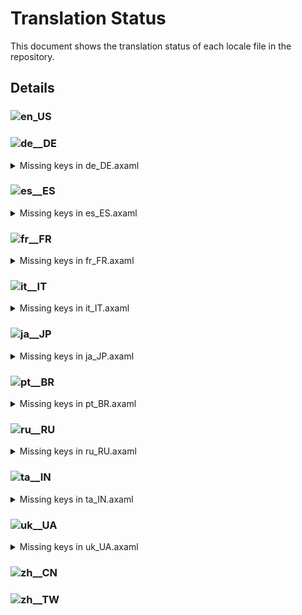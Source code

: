 # Translation Status

This document shows the translation status of each locale file in the repository.

## Details

### ![en_US](https://img.shields.io/badge/en__US-%E2%88%9A-brightgreen)

### ![de__DE](https://img.shields.io/badge/de__DE-99.54%25-yellow)

<details>
<summary>Missing keys in de_DE.axaml</summary>

- Text.CommitMessageTextBox.PasteAndReplaceAll
- Text.Preferences.General.ShowChangesPageByDefault
- Text.WorkingCopy.ClearCommitHistories
- Text.WorkingCopy.ClearCommitHistories.Confirm

</details>

### ![es__ES](https://img.shields.io/badge/es__ES-99.54%25-yellow)

<details>
<summary>Missing keys in es_ES.axaml</summary>

- Text.CommitMessageTextBox.PasteAndReplaceAll
- Text.Preferences.General.ShowChangesPageByDefault
- Text.WorkingCopy.ClearCommitHistories
- Text.WorkingCopy.ClearCommitHistories.Confirm

</details>

### ![fr__FR](https://img.shields.io/badge/fr__FR-79.95%25-yellow)

<details>
<summary>Missing keys in fr_FR.axaml</summary>

- Text.AddToIgnore
- Text.AddToIgnore.Pattern
- Text.AddToIgnore.Storage
- Text.App.Hide
- Text.App.ShowAll
- Text.Askpass.Passphrase
- Text.Avatar.Load
- Text.Bisect
- Text.Bisect.Abort
- Text.Bisect.Bad
- Text.Bisect.Detecting
- Text.Bisect.Good
- Text.Bisect.Skip
- Text.Bisect.WaitingForRange
- Text.BranchCM.ResetToSelectedCommit
- Text.BranchTree.InvalidUpstream
- Text.BranchTree.Remote
- Text.BranchTree.Tracking
- Text.BranchTree.URL
- Text.ChangeSubmoduleUrl
- Text.ChangeSubmoduleUrl.Submodule
- Text.ChangeSubmoduleUrl.URL
- Text.Checkout.RecurseSubmodules
- Text.Checkout.WarnLostCommits
- Text.Checkout.WithFastForward
- Text.Checkout.WithFastForward.Upstream
- Text.CommitCM.CopyAuthor
- Text.CommitCM.CopyCommitMessage
- Text.CommitCM.CopyCommitter
- Text.CommitCM.CopySubject
- Text.CommitCM.InteractiveRebase
- Text.CommitCM.InteractiveRebase.Drop
- Text.CommitCM.InteractiveRebase.Edit
- Text.CommitCM.InteractiveRebase.Fixup
- Text.CommitCM.InteractiveRebase.Manually
- Text.CommitCM.InteractiveRebase.Reword
- Text.CommitCM.InteractiveRebase.Squash
- Text.CommitCM.PushRevision
- Text.CommitCM.Rebase
- Text.CommitCM.Reset
- Text.CommitDetail.Changes.Count
- Text.CommitDetail.Info.Key
- Text.CommitDetail.Info.Signer
- Text.CommitMessageTextBox.PasteAndReplaceAll
- Text.CommitMessageTextBox.SubjectCount
- Text.Configure.CommitMessageTemplate.BuiltinVars
- Text.Configure.CustomAction.Arguments.Tip
- Text.Configure.CustomAction.InputControls
- Text.Configure.CustomAction.InputControls.Edit
- Text.Configure.CustomAction.Scope.Remote
- Text.Configure.CustomAction.Scope.Tag
- Text.Configure.Git.PreferredMergeMode
- Text.Configure.IssueTracker.AddSampleGerritChangeIdCommit
- Text.Configure.IssueTracker.Share
- Text.ConfigureCustomActionControls
- Text.ConfigureCustomActionControls.CheckedValue
- Text.ConfigureCustomActionControls.CheckedValue.Tip
- Text.ConfigureCustomActionControls.Description
- Text.ConfigureCustomActionControls.DefaultValue
- Text.ConfigureCustomActionControls.IsFolder
- Text.ConfigureCustomActionControls.Label
- Text.ConfigureCustomActionControls.Options
- Text.ConfigureCustomActionControls.Options.Tip
- Text.ConfigureCustomActionControls.Type
- Text.ConfirmEmptyCommit.Continue
- Text.ConfirmEmptyCommit.NoLocalChanges
- Text.ConfirmEmptyCommit.StageAllThenCommit
- Text.ConfirmEmptyCommit.WithLocalChanges
- Text.ConfirmRestart.Title
- Text.ConfirmRestart.Message
- Text.CreateBranch.OverwriteExisting
- Text.DeinitSubmodule
- Text.DeinitSubmodule.Force
- Text.DeinitSubmodule.Path
- Text.DeleteMultiTags
- Text.DeleteMultiTags.DeleteFromRemotes
- Text.DeleteMultiTags.Tip
- Text.Diff.Image.Blend
- Text.Diff.Image.SideBySide
- Text.Diff.Image.Swipe
- Text.Diff.New
- Text.Diff.Old
- Text.Diff.Submodule.Deleted
- Text.DirHistories
- Text.Discard.IncludeUntracked
- Text.ExecuteCustomAction.Target
- Text.ExecuteCustomAction.Repository
- Text.GitFlow.FinishWithPush
- Text.GitFlow.FinishWithSquash
- Text.Hotkeys.Global.SwitchWorkspace
- Text.Hotkeys.Global.SwitchTab
- Text.Hotkeys.TextEditor.OpenExternalMergeTool
- Text.InteractiveRebase.ReorderTip
- Text.Launcher.Workspaces
- Text.Launcher.Pages
- Text.Merge.Edit
- Text.MoveSubmodule
- Text.MoveSubmodule.MoveTo
- Text.MoveSubmodule.Submodule
- Text.Preferences.General.EnableCompactFolders
- Text.Preferences.General.ShowChangesPageByDefault
- Text.Preferences.Git.IgnoreCRAtEOLInDiff
- Text.Preferences.Git.UseLibsecret
- Text.Pull.RecurseSubmodules
- Text.Push.New
- Text.Push.Revision
- Text.Push.Revision.Title
- Text.RemoteCM.CustomAction
- Text.Repository.BranchSort
- Text.Repository.BranchSort.ByCommitterDate
- Text.Repository.BranchSort.ByName
- Text.Repository.ClearStashes
- Text.Repository.Dashboard
- Text.Repository.MoreOptions
- Text.Repository.OnlyHighlightCurrentBranchInGraph
- Text.Repository.Search.ByContent
- Text.Repository.Search.ByPath
- Text.Repository.ShowDecoratedCommitsOnly
- Text.Repository.ShowFirstParentOnly
- Text.Repository.ShowFlags
- Text.Repository.ShowLostCommits
- Text.Repository.ShowSubmodulesAsTree
- Text.Repository.UseRelativeTimeInGraph
- Text.Repository.ViewLogs
- Text.Repository.Visit
- Text.ResetWithoutCheckout
- Text.ResetWithoutCheckout.MoveTo
- Text.ResetWithoutCheckout.Target
- Text.SetSubmoduleBranch
- Text.SetSubmoduleBranch.Submodule
- Text.SetSubmoduleBranch.Current
- Text.SetSubmoduleBranch.New
- Text.SetSubmoduleBranch.New.Tip
- Text.Stash.Mode
- Text.StashCM.CopyMessage
- Text.Submodule.Branch
- Text.Submodule.CopyBranch
- Text.Submodule.Deinit
- Text.Submodule.Histories
- Text.Submodule.Move
- Text.Submodule.RelativePath
- Text.Submodule.RelativePath.Placeholder
- Text.Submodule.SetBranch
- Text.Submodule.SetURL
- Text.Submodule.Status
- Text.Submodule.Status.Modified
- Text.Submodule.Status.NotInited
- Text.Submodule.Status.RevisionChanged
- Text.Submodule.Status.Unmerged
- Text.Submodule.Update
- Text.Submodule.URL
- Text.Tag.Tagger
- Text.Tag.Time
- Text.TagCM.Copy.Message
- Text.TagCM.Copy.Name
- Text.TagCM.Copy.Tagger
- Text.TagCM.CopyName
- Text.TagCM.CustomAction
- Text.TagCM.DeleteMultiple
- Text.UpdateSubmodules.UpdateToRemoteTrackingBranch
- Text.ViewLogs
- Text.ViewLogs.Clear
- Text.ViewLogs.CopyLog
- Text.ViewLogs.Delete
- Text.WorkingCopy.AddToGitIgnore.InFolder
- Text.WorkingCopy.ClearCommitHistories
- Text.WorkingCopy.ClearCommitHistories.Confirm
- Text.WorkingCopy.ConfirmCommitWithDetachedHead
- Text.WorkingCopy.ConfirmCommitWithFilter
- Text.WorkingCopy.Conflicts.OpenExternalMergeTool
- Text.WorkingCopy.Conflicts.OpenExternalMergeToolAllConflicts
- Text.WorkingCopy.Conflicts.UseMine
- Text.WorkingCopy.Conflicts.UseTheirs
- Text.WorkingCopy.ResetAuthor

</details>

### ![it__IT](https://img.shields.io/badge/it__IT-99.42%25-yellow)

<details>
<summary>Missing keys in it_IT.axaml</summary>

- Text.CommitMessageTextBox.PasteAndReplaceAll
- Text.Preferences.General.EnableCompactFolders
- Text.Preferences.General.ShowChangesPageByDefault
- Text.WorkingCopy.ClearCommitHistories
- Text.WorkingCopy.ClearCommitHistories.Confirm

</details>

### ![ja__JP](https://img.shields.io/badge/ja__JP-79.95%25-yellow)

<details>
<summary>Missing keys in ja_JP.axaml</summary>

- Text.AddToIgnore
- Text.AddToIgnore.Pattern
- Text.AddToIgnore.Storage
- Text.App.Hide
- Text.App.ShowAll
- Text.Askpass.Passphrase
- Text.Avatar.Load
- Text.Bisect
- Text.Bisect.Abort
- Text.Bisect.Bad
- Text.Bisect.Detecting
- Text.Bisect.Good
- Text.Bisect.Skip
- Text.Bisect.WaitingForRange
- Text.BranchCM.CompareWithCurrent
- Text.BranchCM.ResetToSelectedCommit
- Text.BranchTree.InvalidUpstream
- Text.BranchTree.Remote
- Text.BranchTree.Tracking
- Text.BranchTree.URL
- Text.ChangeSubmoduleUrl
- Text.ChangeSubmoduleUrl.Submodule
- Text.ChangeSubmoduleUrl.URL
- Text.Checkout.RecurseSubmodules
- Text.Checkout.WarnLostCommits
- Text.Checkout.WithFastForward
- Text.Checkout.WithFastForward.Upstream
- Text.CommitCM.CopyAuthor
- Text.CommitCM.CopyCommitMessage
- Text.CommitCM.CopyCommitter
- Text.CommitCM.CopySubject
- Text.CommitCM.InteractiveRebase
- Text.CommitCM.InteractiveRebase.Drop
- Text.CommitCM.InteractiveRebase.Edit
- Text.CommitCM.InteractiveRebase.Fixup
- Text.CommitCM.InteractiveRebase.Manually
- Text.CommitCM.InteractiveRebase.Reword
- Text.CommitCM.InteractiveRebase.Squash
- Text.CommitCM.PushRevision
- Text.CommitCM.Rebase
- Text.CommitCM.Reset
- Text.CommitDetail.Changes.Count
- Text.CommitDetail.Info.Key
- Text.CommitDetail.Info.Signer
- Text.CommitMessageTextBox.PasteAndReplaceAll
- Text.CommitMessageTextBox.SubjectCount
- Text.Configure.CommitMessageTemplate.BuiltinVars
- Text.Configure.CustomAction.Arguments.Tip
- Text.Configure.CustomAction.InputControls
- Text.Configure.CustomAction.InputControls.Edit
- Text.Configure.CustomAction.Scope.Remote
- Text.Configure.CustomAction.Scope.Tag
- Text.Configure.Git.PreferredMergeMode
- Text.Configure.IssueTracker.AddSampleGerritChangeIdCommit
- Text.Configure.IssueTracker.Share
- Text.ConfigureCustomActionControls
- Text.ConfigureCustomActionControls.CheckedValue
- Text.ConfigureCustomActionControls.CheckedValue.Tip
- Text.ConfigureCustomActionControls.Description
- Text.ConfigureCustomActionControls.DefaultValue
- Text.ConfigureCustomActionControls.IsFolder
- Text.ConfigureCustomActionControls.Label
- Text.ConfigureCustomActionControls.Options
- Text.ConfigureCustomActionControls.Options.Tip
- Text.ConfigureCustomActionControls.Type
- Text.ConfirmEmptyCommit.Continue
- Text.ConfirmEmptyCommit.NoLocalChanges
- Text.ConfirmEmptyCommit.StageAllThenCommit
- Text.ConfirmEmptyCommit.WithLocalChanges
- Text.ConfirmRestart.Title
- Text.ConfirmRestart.Message
- Text.CreateBranch.OverwriteExisting
- Text.DeinitSubmodule
- Text.DeinitSubmodule.Force
- Text.DeinitSubmodule.Path
- Text.DeleteMultiTags
- Text.DeleteMultiTags.DeleteFromRemotes
- Text.DeleteMultiTags.Tip
- Text.Diff.Image.Blend
- Text.Diff.Image.SideBySide
- Text.Diff.Image.Swipe
- Text.Diff.New
- Text.Diff.Old
- Text.Diff.Submodule.Deleted
- Text.DirHistories
- Text.Discard.IncludeUntracked
- Text.ExecuteCustomAction.Target
- Text.ExecuteCustomAction.Repository
- Text.GitFlow.FinishWithPush
- Text.GitFlow.FinishWithSquash
- Text.Hotkeys.Global.SwitchWorkspace
- Text.Hotkeys.Global.SwitchTab
- Text.Hotkeys.TextEditor.OpenExternalMergeTool
- Text.InteractiveRebase.ReorderTip
- Text.Launcher.Workspaces
- Text.Launcher.Pages
- Text.Merge.Edit
- Text.MoveSubmodule
- Text.MoveSubmodule.MoveTo
- Text.MoveSubmodule.Submodule
- Text.Preferences.General.EnableCompactFolders
- Text.Preferences.General.ShowChangesPageByDefault
- Text.Preferences.Git.IgnoreCRAtEOLInDiff
- Text.Preferences.Git.UseLibsecret
- Text.Pull.RecurseSubmodules
- Text.Push.New
- Text.Push.Revision
- Text.Push.Revision.Title
- Text.RemoteCM.CustomAction
- Text.Repository.BranchSort
- Text.Repository.BranchSort.ByCommitterDate
- Text.Repository.BranchSort.ByName
- Text.Repository.ClearStashes
- Text.Repository.Dashboard
- Text.Repository.FilterCommits
- Text.Repository.MoreOptions
- Text.Repository.OnlyHighlightCurrentBranchInGraph
- Text.Repository.Search.ByContent
- Text.Repository.Search.ByPath
- Text.Repository.ShowDecoratedCommitsOnly
- Text.Repository.ShowFirstParentOnly
- Text.Repository.ShowFlags
- Text.Repository.ShowLostCommits
- Text.Repository.ShowSubmodulesAsTree
- Text.Repository.UseRelativeTimeInGraph
- Text.Repository.ViewLogs
- Text.Repository.Visit
- Text.ResetWithoutCheckout
- Text.ResetWithoutCheckout.MoveTo
- Text.ResetWithoutCheckout.Target
- Text.SetSubmoduleBranch
- Text.SetSubmoduleBranch.Submodule
- Text.SetSubmoduleBranch.Current
- Text.SetSubmoduleBranch.New
- Text.SetSubmoduleBranch.New.Tip
- Text.Stash.Mode
- Text.StashCM.CopyMessage
- Text.Submodule.Branch
- Text.Submodule.CopyBranch
- Text.Submodule.Deinit
- Text.Submodule.Histories
- Text.Submodule.Move
- Text.Submodule.SetBranch
- Text.Submodule.SetURL
- Text.Submodule.Status
- Text.Submodule.Status.Modified
- Text.Submodule.Status.NotInited
- Text.Submodule.Status.RevisionChanged
- Text.Submodule.Status.Unmerged
- Text.Submodule.Update
- Text.Submodule.URL
- Text.Tag.Tagger
- Text.Tag.Time
- Text.TagCM.Copy.Message
- Text.TagCM.Copy.Name
- Text.TagCM.Copy.Tagger
- Text.TagCM.CopyName
- Text.TagCM.CustomAction
- Text.TagCM.DeleteMultiple
- Text.UpdateSubmodules.UpdateToRemoteTrackingBranch
- Text.ViewLogs
- Text.ViewLogs.Clear
- Text.ViewLogs.CopyLog
- Text.ViewLogs.Delete
- Text.WorkingCopy.AddToGitIgnore.InFolder
- Text.WorkingCopy.ClearCommitHistories
- Text.WorkingCopy.ClearCommitHistories.Confirm
- Text.WorkingCopy.ConfirmCommitWithDetachedHead
- Text.WorkingCopy.ConfirmCommitWithFilter
- Text.WorkingCopy.Conflicts.OpenExternalMergeTool
- Text.WorkingCopy.Conflicts.OpenExternalMergeToolAllConflicts
- Text.WorkingCopy.Conflicts.UseMine
- Text.WorkingCopy.Conflicts.UseTheirs
- Text.WorkingCopy.ResetAuthor

</details>

### ![pt__BR](https://img.shields.io/badge/pt__BR-73.39%25-red)

<details>
<summary>Missing keys in pt_BR.axaml</summary>

- Text.AddToIgnore
- Text.AddToIgnore.Pattern
- Text.AddToIgnore.Storage
- Text.AIAssistant.Regen
- Text.AIAssistant.Use
- Text.App.Hide
- Text.App.ShowAll
- Text.ApplyStash
- Text.ApplyStash.DropAfterApply
- Text.ApplyStash.RestoreIndex
- Text.ApplyStash.Stash
- Text.Askpass.Passphrase
- Text.Avatar.Load
- Text.Bisect
- Text.Bisect.Abort
- Text.Bisect.Bad
- Text.Bisect.Detecting
- Text.Bisect.Good
- Text.Bisect.Skip
- Text.Bisect.WaitingForRange
- Text.BranchCM.CustomAction
- Text.BranchCM.MergeMultiBranches
- Text.BranchCM.ResetToSelectedCommit
- Text.BranchTree.InvalidUpstream
- Text.BranchTree.Remote
- Text.BranchTree.Tracking
- Text.BranchTree.URL
- Text.ChangeSubmoduleUrl
- Text.ChangeSubmoduleUrl.Submodule
- Text.ChangeSubmoduleUrl.URL
- Text.Checkout.RecurseSubmodules
- Text.Checkout.WarnLostCommits
- Text.Checkout.WithFastForward
- Text.Checkout.WithFastForward.Upstream
- Text.Clone.RecurseSubmodules
- Text.CommitCM.CopyAuthor
- Text.CommitCM.CopyCommitMessage
- Text.CommitCM.CopyCommitter
- Text.CommitCM.CopySubject
- Text.CommitCM.InteractiveRebase
- Text.CommitCM.InteractiveRebase.Drop
- Text.CommitCM.InteractiveRebase.Edit
- Text.CommitCM.InteractiveRebase.Fixup
- Text.CommitCM.InteractiveRebase.Manually
- Text.CommitCM.InteractiveRebase.Reword
- Text.CommitCM.InteractiveRebase.Squash
- Text.CommitCM.Merge
- Text.CommitCM.MergeMultiple
- Text.CommitCM.PushRevision
- Text.CommitCM.Rebase
- Text.CommitCM.Reset
- Text.CommitDetail.Changes.Count
- Text.CommitDetail.Files.Search
- Text.CommitDetail.Info.Children
- Text.CommitDetail.Info.Key
- Text.CommitDetail.Info.Signer
- Text.CommitMessageTextBox.PasteAndReplaceAll
- Text.CommitMessageTextBox.SubjectCount
- Text.Configure.CommitMessageTemplate.BuiltinVars
- Text.Configure.CustomAction.Arguments.Tip
- Text.Configure.CustomAction.InputControls
- Text.Configure.CustomAction.InputControls.Edit
- Text.Configure.CustomAction.Scope.Branch
- Text.Configure.CustomAction.Scope.Remote
- Text.Configure.CustomAction.Scope.Tag
- Text.Configure.CustomAction.WaitForExit
- Text.Configure.Git.PreferredMergeMode
- Text.Configure.IssueTracker.AddSampleGerritChangeIdCommit
- Text.Configure.IssueTracker.AddSampleGiteeIssue
- Text.Configure.IssueTracker.AddSampleGiteePullRequest
- Text.Configure.IssueTracker.Share
- Text.ConfigureCustomActionControls
- Text.ConfigureCustomActionControls.CheckedValue
- Text.ConfigureCustomActionControls.CheckedValue.Tip
- Text.ConfigureCustomActionControls.Description
- Text.ConfigureCustomActionControls.DefaultValue
- Text.ConfigureCustomActionControls.IsFolder
- Text.ConfigureCustomActionControls.Label
- Text.ConfigureCustomActionControls.Options
- Text.ConfigureCustomActionControls.Options.Tip
- Text.ConfigureCustomActionControls.Type
- Text.ConfirmEmptyCommit.Continue
- Text.ConfirmEmptyCommit.NoLocalChanges
- Text.ConfirmEmptyCommit.StageAllThenCommit
- Text.ConfirmEmptyCommit.WithLocalChanges
- Text.ConfirmRestart.Title
- Text.ConfirmRestart.Message
- Text.CopyFullPath
- Text.CreateBranch.OverwriteExisting
- Text.DeinitSubmodule
- Text.DeinitSubmodule.Force
- Text.DeinitSubmodule.Path
- Text.DeleteMultiTags
- Text.DeleteMultiTags.DeleteFromRemotes
- Text.DeleteMultiTags.Tip
- Text.DeleteRepositoryNode.Path
- Text.DeleteRepositoryNode.TipForGroup
- Text.DeleteRepositoryNode.TipForRepository
- Text.Diff.First
- Text.Diff.Image.Blend
- Text.Diff.Image.SideBySide
- Text.Diff.Image.Swipe
- Text.Diff.Last
- Text.Diff.New
- Text.Diff.Old
- Text.Diff.Submodule.Deleted
- Text.DirHistories
- Text.Discard.IncludeUntracked
- Text.ExecuteCustomAction.Target
- Text.ExecuteCustomAction.Repository
- Text.Fetch.Force
- Text.FileCM.ResolveUsing
- Text.GitFlow.FinishWithPush
- Text.GitFlow.FinishWithSquash
- Text.Hotkeys.Global.Clone
- Text.Hotkeys.Global.SwitchWorkspace
- Text.Hotkeys.Global.SwitchTab
- Text.Hotkeys.TextEditor.OpenExternalMergeTool
- Text.InProgress.CherryPick.Head
- Text.InProgress.Merge.Operating
- Text.InProgress.Rebase.StoppedAt
- Text.InProgress.Revert.Head
- Text.InteractiveRebase.ReorderTip
- Text.Launcher.Workspaces
- Text.Launcher.Pages
- Text.Merge.Edit
- Text.Merge.Source
- Text.MergeMultiple
- Text.MergeMultiple.CommitChanges
- Text.MergeMultiple.Strategy
- Text.MergeMultiple.Targets
- Text.MoveSubmodule
- Text.MoveSubmodule.MoveTo
- Text.MoveSubmodule.Submodule
- Text.Preferences.AI.Streaming
- Text.Preferences.Appearance.EditorTabWidth
- Text.Preferences.General.DateFormat
- Text.Preferences.General.EnableCompactFolders
- Text.Preferences.General.ShowChangesPageByDefault
- Text.Preferences.General.ShowChildren
- Text.Preferences.General.ShowTagsInGraph
- Text.Preferences.Git.IgnoreCRAtEOLInDiff
- Text.Preferences.Git.SSLVerify
- Text.Preferences.Git.UseLibsecret
- Text.Pull.RecurseSubmodules
- Text.Push.New
- Text.Push.Revision
- Text.Push.Revision.Title
- Text.RemoteCM.CustomAction
- Text.Repository.BranchSort
- Text.Repository.BranchSort.ByCommitterDate
- Text.Repository.BranchSort.ByName
- Text.Repository.ClearStashes
- Text.Repository.Dashboard
- Text.Repository.FilterCommits
- Text.Repository.HistoriesLayout
- Text.Repository.HistoriesLayout.Horizontal
- Text.Repository.HistoriesLayout.Vertical
- Text.Repository.HistoriesOrder
- Text.Repository.MoreOptions
- Text.Repository.Notifications.Clear
- Text.Repository.OnlyHighlightCurrentBranchInGraph
- Text.Repository.Search.ByContent
- Text.Repository.Search.ByPath
- Text.Repository.ShowDecoratedCommitsOnly
- Text.Repository.ShowFirstParentOnly
- Text.Repository.ShowFlags
- Text.Repository.ShowLostCommits
- Text.Repository.ShowSubmodulesAsTree
- Text.Repository.Skip
- Text.Repository.Tags.OrderByCreatorDate
- Text.Repository.Tags.OrderByName
- Text.Repository.Tags.Sort
- Text.Repository.UseRelativeTimeInGraph
- Text.Repository.ViewLogs
- Text.Repository.Visit
- Text.ResetWithoutCheckout
- Text.ResetWithoutCheckout.MoveTo
- Text.ResetWithoutCheckout.Target
- Text.SetSubmoduleBranch
- Text.SetSubmoduleBranch.Submodule
- Text.SetSubmoduleBranch.Current
- Text.SetSubmoduleBranch.New
- Text.SetSubmoduleBranch.New.Tip
- Text.SetUpstream
- Text.SetUpstream.Local
- Text.SetUpstream.Unset
- Text.SetUpstream.Upstream
- Text.SHALinkCM.NavigateTo
- Text.Stash.Mode
- Text.StashCM.CopyMessage
- Text.StashCM.SaveAsPatch
- Text.Submodule.Branch
- Text.Submodule.CopyBranch
- Text.Submodule.Deinit
- Text.Submodule.Histories
- Text.Submodule.Move
- Text.Submodule.SetBranch
- Text.Submodule.SetURL
- Text.Submodule.Status
- Text.Submodule.Status.Modified
- Text.Submodule.Status.NotInited
- Text.Submodule.Status.RevisionChanged
- Text.Submodule.Status.Unmerged
- Text.Submodule.Update
- Text.Submodule.URL
- Text.Tag.Tagger
- Text.Tag.Time
- Text.TagCM.Copy.Message
- Text.TagCM.Copy.Name
- Text.TagCM.Copy.Tagger
- Text.TagCM.CopyName
- Text.TagCM.CustomAction
- Text.TagCM.DeleteMultiple
- Text.UpdateSubmodules.UpdateToRemoteTrackingBranch
- Text.ViewLogs
- Text.ViewLogs.Clear
- Text.ViewLogs.CopyLog
- Text.ViewLogs.Delete
- Text.WorkingCopy.AddToGitIgnore.InFolder
- Text.WorkingCopy.ClearCommitHistories
- Text.WorkingCopy.ClearCommitHistories.Confirm
- Text.WorkingCopy.CommitToEdit
- Text.WorkingCopy.ConfirmCommitWithDetachedHead
- Text.WorkingCopy.ConfirmCommitWithFilter
- Text.WorkingCopy.Conflicts.OpenExternalMergeTool
- Text.WorkingCopy.Conflicts.OpenExternalMergeToolAllConflicts
- Text.WorkingCopy.Conflicts.UseMine
- Text.WorkingCopy.Conflicts.UseTheirs
- Text.WorkingCopy.ResetAuthor
- Text.WorkingCopy.SignOff

</details>

### ![ru__RU](https://img.shields.io/badge/ru__RU-99.88%25-yellow)

<details>
<summary>Missing keys in ru_RU.axaml</summary>

- Text.CommitMessageTextBox.PasteAndReplaceAll

</details>

### ![ta__IN](https://img.shields.io/badge/ta__IN-80.07%25-yellow)

<details>
<summary>Missing keys in ta_IN.axaml</summary>

- Text.AddToIgnore
- Text.AddToIgnore.Pattern
- Text.AddToIgnore.Storage
- Text.App.Hide
- Text.App.ShowAll
- Text.Askpass.Passphrase
- Text.Avatar.Load
- Text.Bisect
- Text.Bisect.Abort
- Text.Bisect.Bad
- Text.Bisect.Detecting
- Text.Bisect.Good
- Text.Bisect.Skip
- Text.Bisect.WaitingForRange
- Text.BranchCM.CompareWithCurrent
- Text.BranchCM.ResetToSelectedCommit
- Text.BranchTree.InvalidUpstream
- Text.BranchTree.Remote
- Text.BranchTree.Tracking
- Text.BranchTree.URL
- Text.ChangeSubmoduleUrl
- Text.ChangeSubmoduleUrl.Submodule
- Text.ChangeSubmoduleUrl.URL
- Text.Checkout.RecurseSubmodules
- Text.Checkout.WarnLostCommits
- Text.Checkout.WithFastForward
- Text.Checkout.WithFastForward.Upstream
- Text.CommitCM.CopyAuthor
- Text.CommitCM.CopyCommitMessage
- Text.CommitCM.CopyCommitter
- Text.CommitCM.CopySubject
- Text.CommitCM.InteractiveRebase
- Text.CommitCM.InteractiveRebase.Drop
- Text.CommitCM.InteractiveRebase.Edit
- Text.CommitCM.InteractiveRebase.Fixup
- Text.CommitCM.InteractiveRebase.Manually
- Text.CommitCM.InteractiveRebase.Reword
- Text.CommitCM.InteractiveRebase.Squash
- Text.CommitCM.PushRevision
- Text.CommitCM.Rebase
- Text.CommitCM.Reset
- Text.CommitDetail.Changes.Count
- Text.CommitDetail.Info.Key
- Text.CommitDetail.Info.Signer
- Text.CommitMessageTextBox.PasteAndReplaceAll
- Text.CommitMessageTextBox.SubjectCount
- Text.Configure.CommitMessageTemplate.BuiltinVars
- Text.Configure.CustomAction.Arguments.Tip
- Text.Configure.CustomAction.InputControls
- Text.Configure.CustomAction.InputControls.Edit
- Text.Configure.CustomAction.Scope.Remote
- Text.Configure.CustomAction.Scope.Tag
- Text.Configure.Git.PreferredMergeMode
- Text.Configure.IssueTracker.AddSampleGerritChangeIdCommit
- Text.Configure.IssueTracker.Share
- Text.ConfigureCustomActionControls
- Text.ConfigureCustomActionControls.CheckedValue
- Text.ConfigureCustomActionControls.CheckedValue.Tip
- Text.ConfigureCustomActionControls.Description
- Text.ConfigureCustomActionControls.DefaultValue
- Text.ConfigureCustomActionControls.IsFolder
- Text.ConfigureCustomActionControls.Label
- Text.ConfigureCustomActionControls.Options
- Text.ConfigureCustomActionControls.Options.Tip
- Text.ConfigureCustomActionControls.Type
- Text.ConfirmEmptyCommit.Continue
- Text.ConfirmEmptyCommit.NoLocalChanges
- Text.ConfirmEmptyCommit.StageAllThenCommit
- Text.ConfirmEmptyCommit.WithLocalChanges
- Text.ConfirmRestart.Title
- Text.ConfirmRestart.Message
- Text.CreateBranch.OverwriteExisting
- Text.DeinitSubmodule
- Text.DeinitSubmodule.Force
- Text.DeinitSubmodule.Path
- Text.DeleteMultiTags
- Text.DeleteMultiTags.DeleteFromRemotes
- Text.DeleteMultiTags.Tip
- Text.Diff.Image.Blend
- Text.Diff.Image.SideBySide
- Text.Diff.Image.Swipe
- Text.Diff.New
- Text.Diff.Old
- Text.Diff.Submodule.Deleted
- Text.DirHistories
- Text.Discard.IncludeUntracked
- Text.ExecuteCustomAction.Target
- Text.ExecuteCustomAction.Repository
- Text.GitFlow.FinishWithPush
- Text.GitFlow.FinishWithSquash
- Text.Hotkeys.Global.SwitchWorkspace
- Text.Hotkeys.Global.SwitchTab
- Text.Hotkeys.TextEditor.OpenExternalMergeTool
- Text.InteractiveRebase.ReorderTip
- Text.Launcher.Workspaces
- Text.Launcher.Pages
- Text.Merge.Edit
- Text.MoveSubmodule
- Text.MoveSubmodule.MoveTo
- Text.MoveSubmodule.Submodule
- Text.Preferences.General.EnableCompactFolders
- Text.Preferences.General.ShowChangesPageByDefault
- Text.Preferences.Git.IgnoreCRAtEOLInDiff
- Text.Preferences.Git.UseLibsecret
- Text.Pull.RecurseSubmodules
- Text.Push.New
- Text.Push.Revision
- Text.Push.Revision.Title
- Text.RemoteCM.CustomAction
- Text.Repository.BranchSort
- Text.Repository.BranchSort.ByCommitterDate
- Text.Repository.BranchSort.ByName
- Text.Repository.ClearStashes
- Text.Repository.Dashboard
- Text.Repository.MoreOptions
- Text.Repository.OnlyHighlightCurrentBranchInGraph
- Text.Repository.Search.ByContent
- Text.Repository.Search.ByPath
- Text.Repository.ShowDecoratedCommitsOnly
- Text.Repository.ShowFirstParentOnly
- Text.Repository.ShowFlags
- Text.Repository.ShowLostCommits
- Text.Repository.ShowSubmodulesAsTree
- Text.Repository.UseRelativeTimeInGraph
- Text.Repository.ViewLogs
- Text.Repository.Visit
- Text.ResetWithoutCheckout
- Text.ResetWithoutCheckout.MoveTo
- Text.ResetWithoutCheckout.Target
- Text.SetSubmoduleBranch
- Text.SetSubmoduleBranch.Submodule
- Text.SetSubmoduleBranch.Current
- Text.SetSubmoduleBranch.New
- Text.SetSubmoduleBranch.New.Tip
- Text.Stash.Mode
- Text.StashCM.CopyMessage
- Text.Submodule.Branch
- Text.Submodule.CopyBranch
- Text.Submodule.Deinit
- Text.Submodule.Histories
- Text.Submodule.Move
- Text.Submodule.SetBranch
- Text.Submodule.SetURL
- Text.Submodule.Status
- Text.Submodule.Status.Modified
- Text.Submodule.Status.NotInited
- Text.Submodule.Status.RevisionChanged
- Text.Submodule.Status.Unmerged
- Text.Submodule.Update
- Text.Submodule.URL
- Text.Tag.Tagger
- Text.Tag.Time
- Text.TagCM.Copy.Message
- Text.TagCM.Copy.Name
- Text.TagCM.Copy.Tagger
- Text.TagCM.CopyName
- Text.TagCM.CustomAction
- Text.TagCM.DeleteMultiple
- Text.UpdateSubmodules.Target
- Text.UpdateSubmodules.UpdateToRemoteTrackingBranch
- Text.ViewLogs
- Text.ViewLogs.Clear
- Text.ViewLogs.CopyLog
- Text.ViewLogs.Delete
- Text.WorkingCopy.AddToGitIgnore.InFolder
- Text.WorkingCopy.ClearCommitHistories
- Text.WorkingCopy.ClearCommitHistories.Confirm
- Text.WorkingCopy.ConfirmCommitWithDetachedHead
- Text.WorkingCopy.Conflicts.OpenExternalMergeTool
- Text.WorkingCopy.Conflicts.OpenExternalMergeToolAllConflicts
- Text.WorkingCopy.Conflicts.UseMine
- Text.WorkingCopy.Conflicts.UseTheirs
- Text.WorkingCopy.ResetAuthor

</details>

### ![uk__UA](https://img.shields.io/badge/uk__UA-81.22%25-yellow)

<details>
<summary>Missing keys in uk_UA.axaml</summary>

- Text.AddToIgnore
- Text.AddToIgnore.Pattern
- Text.AddToIgnore.Storage
- Text.App.Hide
- Text.App.ShowAll
- Text.Askpass.Passphrase
- Text.Avatar.Load
- Text.Bisect
- Text.Bisect.Abort
- Text.Bisect.Bad
- Text.Bisect.Detecting
- Text.Bisect.Good
- Text.Bisect.Skip
- Text.Bisect.WaitingForRange
- Text.BranchCM.ResetToSelectedCommit
- Text.BranchTree.InvalidUpstream
- Text.BranchTree.Remote
- Text.BranchTree.Tracking
- Text.BranchTree.URL
- Text.ChangeSubmoduleUrl
- Text.ChangeSubmoduleUrl.Submodule
- Text.ChangeSubmoduleUrl.URL
- Text.Checkout.RecurseSubmodules
- Text.Checkout.WarnLostCommits
- Text.Checkout.WithFastForward
- Text.Checkout.WithFastForward.Upstream
- Text.CommitCM.CopyAuthor
- Text.CommitCM.CopyCommitMessage
- Text.CommitCM.CopyCommitter
- Text.CommitCM.CopySubject
- Text.CommitCM.InteractiveRebase
- Text.CommitCM.InteractiveRebase.Drop
- Text.CommitCM.InteractiveRebase.Edit
- Text.CommitCM.InteractiveRebase.Fixup
- Text.CommitCM.InteractiveRebase.Manually
- Text.CommitCM.InteractiveRebase.Reword
- Text.CommitCM.InteractiveRebase.Squash
- Text.CommitCM.PushRevision
- Text.CommitCM.Rebase
- Text.CommitCM.Reset
- Text.CommitDetail.Changes.Count
- Text.CommitDetail.Info.Key
- Text.CommitDetail.Info.Signer
- Text.CommitMessageTextBox.PasteAndReplaceAll
- Text.CommitMessageTextBox.SubjectCount
- Text.Configure.CommitMessageTemplate.BuiltinVars
- Text.Configure.CustomAction.Arguments.Tip
- Text.Configure.CustomAction.InputControls
- Text.Configure.CustomAction.InputControls.Edit
- Text.Configure.CustomAction.Scope.Remote
- Text.Configure.CustomAction.Scope.Tag
- Text.Configure.IssueTracker.AddSampleGerritChangeIdCommit
- Text.Configure.IssueTracker.Share
- Text.ConfigureCustomActionControls
- Text.ConfigureCustomActionControls.CheckedValue
- Text.ConfigureCustomActionControls.CheckedValue.Tip
- Text.ConfigureCustomActionControls.Description
- Text.ConfigureCustomActionControls.DefaultValue
- Text.ConfigureCustomActionControls.IsFolder
- Text.ConfigureCustomActionControls.Label
- Text.ConfigureCustomActionControls.Options
- Text.ConfigureCustomActionControls.Options.Tip
- Text.ConfigureCustomActionControls.Type
- Text.ConfigureWorkspace.Name
- Text.ConfirmRestart.Title
- Text.ConfirmRestart.Message
- Text.CreateBranch.OverwriteExisting
- Text.DeinitSubmodule
- Text.DeinitSubmodule.Force
- Text.DeinitSubmodule.Path
- Text.DeleteMultiTags
- Text.DeleteMultiTags.DeleteFromRemotes
- Text.DeleteMultiTags.Tip
- Text.Diff.Image.Blend
- Text.Diff.Image.SideBySide
- Text.Diff.Image.Swipe
- Text.Diff.New
- Text.Diff.Old
- Text.Diff.Submodule.Deleted
- Text.DirHistories
- Text.Discard.IncludeUntracked
- Text.ExecuteCustomAction.Target
- Text.ExecuteCustomAction.Repository
- Text.GitFlow.FinishWithPush
- Text.GitFlow.FinishWithSquash
- Text.Hotkeys.Global.SwitchWorkspace
- Text.Hotkeys.Global.SwitchTab
- Text.Hotkeys.TextEditor.OpenExternalMergeTool
- Text.InteractiveRebase.ReorderTip
- Text.Launcher.Workspaces
- Text.Launcher.Pages
- Text.Merge.Edit
- Text.MoveSubmodule
- Text.MoveSubmodule.MoveTo
- Text.MoveSubmodule.Submodule
- Text.Preferences.General.EnableCompactFolders
- Text.Preferences.General.ShowChangesPageByDefault
- Text.Preferences.Git.IgnoreCRAtEOLInDiff
- Text.Preferences.Git.UseLibsecret
- Text.Pull.RecurseSubmodules
- Text.Push.New
- Text.Push.Revision
- Text.Push.Revision.Title
- Text.RemoteCM.CustomAction
- Text.Repository.BranchSort
- Text.Repository.BranchSort.ByCommitterDate
- Text.Repository.BranchSort.ByName
- Text.Repository.ClearStashes
- Text.Repository.Dashboard
- Text.Repository.MoreOptions
- Text.Repository.OnlyHighlightCurrentBranchInGraph
- Text.Repository.Search.ByContent
- Text.Repository.Search.ByPath
- Text.Repository.ShowDecoratedCommitsOnly
- Text.Repository.ShowFirstParentOnly
- Text.Repository.ShowFlags
- Text.Repository.ShowLostCommits
- Text.Repository.ShowSubmodulesAsTree
- Text.Repository.UseRelativeTimeInGraph
- Text.Repository.ViewLogs
- Text.Repository.Visit
- Text.ResetWithoutCheckout
- Text.ResetWithoutCheckout.MoveTo
- Text.ResetWithoutCheckout.Target
- Text.SetSubmoduleBranch
- Text.SetSubmoduleBranch.Submodule
- Text.SetSubmoduleBranch.Current
- Text.SetSubmoduleBranch.New
- Text.SetSubmoduleBranch.New.Tip
- Text.Stash.Mode
- Text.StashCM.CopyMessage
- Text.Submodule.Branch
- Text.Submodule.CopyBranch
- Text.Submodule.Deinit
- Text.Submodule.Histories
- Text.Submodule.Move
- Text.Submodule.SetBranch
- Text.Submodule.SetURL
- Text.Submodule.Status
- Text.Submodule.Status.Modified
- Text.Submodule.Status.NotInited
- Text.Submodule.Status.RevisionChanged
- Text.Submodule.Status.Unmerged
- Text.Submodule.Update
- Text.Submodule.URL
- Text.Tag.Tagger
- Text.Tag.Time
- Text.TagCM.Copy.Message
- Text.TagCM.Copy.Name
- Text.TagCM.Copy.Tagger
- Text.TagCM.CopyName
- Text.TagCM.CustomAction
- Text.TagCM.DeleteMultiple
- Text.UpdateSubmodules.UpdateToRemoteTrackingBranch
- Text.ViewLogs
- Text.ViewLogs.Clear
- Text.ViewLogs.CopyLog
- Text.ViewLogs.Delete
- Text.WorkingCopy.AddToGitIgnore.InFolder
- Text.WorkingCopy.ClearCommitHistories
- Text.WorkingCopy.ClearCommitHistories.Confirm
- Text.WorkingCopy.ConfirmCommitWithDetachedHead
- Text.WorkingCopy.ResetAuthor

</details>

### ![zh__CN](https://img.shields.io/badge/zh__CN-%E2%88%9A-brightgreen)

### ![zh__TW](https://img.shields.io/badge/zh__TW-%E2%88%9A-brightgreen)